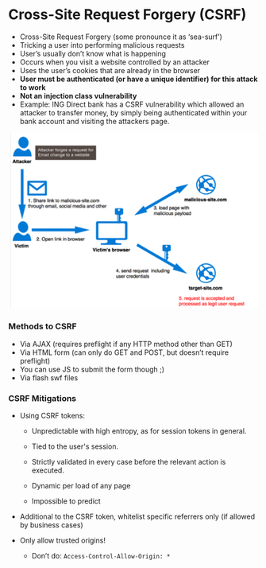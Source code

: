 # Cross-Site Request Forgery (CSRF)

* Cross-Site Request Forgery (some pronounce it as ‘sea-surf’)
* Tricking a user into performing malicious requests
* User’s usually don’t know what is happening
* Occurs when you visit a website controlled by an attacker
* Uses the user’s cookies that are already in the browser
* **User must be authenticated (or have a unique identifier) for this attack to work**
* **Not an injection class vulnerability**
* Example: ING Direct bank has a CSRF vulnerability which allowed an attacker to transfer money, by simply being authenticated within your bank account and visiting the attackers page.

<img src="img\9\1.png" alt="1" style="zoom:80%;" />

### Methods to CSRF

* Via AJAX (requires preflight if any HTTP method other than GET)
* Via HTML form (can only do GET and POST, but doesn’t require preflight)
* You can use JS to submit the form though ;)
* Via flash swf files



### CSRF Mitigations

* Using CSRF tokens:

  * Unpredictable with high entropy, as for session tokens in general.

  * Tied to the user's session.

  * Strictly validated in every case before the relevant action is executed.

  * Dynamic per load of any page

  * Impossible to predict

* Additional to the CSRF token, whitelist specific referrers only (if allowed by business cases)
* Only allow trusted origins!
  * Don’t do: `Access-Control-Allow-Origin: *`

